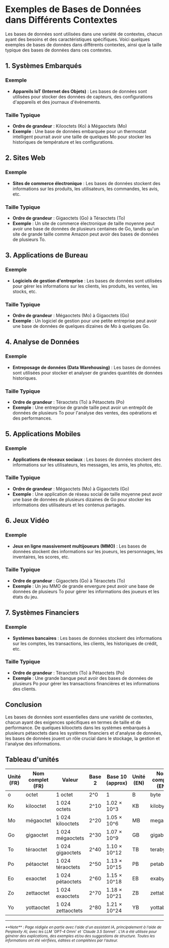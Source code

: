 # Exemples de Bases de Données dans Différents Contextes

Les bases de données sont utilisées dans une variété de contextes, chacun ayant
des besoins et des caractéristiques spécifiques. Voici quelques exemples de
bases de données dans différents contextes, ainsi que la taille typique des
bases de données dans ces contextes.

## 1. Systèmes Embarqués

### Exemple

- **Appareils IoT (Internet des Objets)** : Les bases de données sont utilisées
  pour stocker des données de capteurs, des configurations d'appareils et des
  journaux d'événements.

### Taille Typique

- **Ordre de grandeur** : Kilooctets (Ko) à Mégaoctets (Mo)
- **Exemple** : Une base de données embarquée pour un thermostat intelligent
  pourrait avoir une taille de quelques Mo pour stocker les historiques de
  température et les configurations.

## 2. Sites Web

### Exemple

- **Sites de commerce électronique** : Les bases de données stockent des
  informations sur les produits, les utilisateurs, les commandes, les avis, etc.

### Taille Typique

- **Ordre de grandeur** : Gigaoctets (Go) à Téraoctets (To)
- **Exemple** : Un site de commerce électronique de taille moyenne peut avoir
  une base de données de plusieurs centaines de Go, tandis qu'un site de grande
  taille comme Amazon peut avoir des bases de données de plusieurs To.

## 3. Applications de Bureau

### Exemple

- **Logiciels de gestion d'entreprise** : Les bases de données sont utilisées
  pour gérer les informations sur les clients, les produits, les ventes, les
  stocks, etc.

### Taille Typique

- **Ordre de grandeur** : Mégaoctets (Mo) à Gigaoctets (Go)
- **Exemple** : Un logiciel de gestion pour une petite entreprise peut avoir une
  base de données de quelques dizaines de Mo à quelques Go.

## 4. Analyse de Données

### Exemple

- **Entreposage de données (Data Warehousing)** : Les bases de données sont
  utilisées pour stocker et analyser de grandes quantités de données
  historiques.

### Taille Typique

- **Ordre de grandeur** : Téraoctets (To) à Pétaoctets (Po)
- **Exemple** : Une entreprise de grande taille peut avoir un entrepôt de
  données de plusieurs To pour l'analyse des ventes, des opérations et des
  performances.

## 5. Applications Mobiles

### Exemple

- **Applications de réseaux sociaux** : Les bases de données stockent des
  informations sur les utilisateurs, les messages, les amis, les photos, etc.

### Taille Typique

- **Ordre de grandeur** : Mégaoctets (Mo) à Gigaoctets (Go)
- **Exemple** : Une application de réseau social de taille moyenne peut avoir
  une base de données de plusieurs dizaines de Go pour stocker les informations
  des utilisateurs et les contenus partagés.

## 6. Jeux Vidéo

### Exemple

- **Jeux en ligne massivement multijoueurs (MMO)** : Les bases de données
  stockent des informations sur les joueurs, les personnages, les inventaires,
  les scores, etc.

### Taille Typique

- **Ordre de grandeur** : Gigaoctets (Go) à Téraoctets (To)
- **Exemple** : Un jeu MMO de grande envergure peut avoir une base de données de
  plusieurs To pour gérer les informations des joueurs et les états du jeu.

## 7. Systèmes Financiers

### Exemple

- **Systèmes bancaires** : Les bases de données stockent des informations sur
  les comptes, les transactions, les clients, les historiques de crédit, etc.

### Taille Typique

- **Ordre de grandeur** : Téraoctets (To) à Pétaoctets (Po)
- **Exemple** : Une grande banque peut avoir des bases de données de plusieurs
  Po pour gérer les transactions financières et les informations des clients.

## Conclusion

Les bases de données sont essentielles dans une variété de contextes, chacun
ayant des exigences spécifiques en termes de taille et de performance. De
quelques kilooctets dans les systèmes embarqués à plusieurs pétaoctets dans les
systèmes financiers et d'analyse de données, les bases de données jouent un rôle
crucial dans le stockage, la gestion et l'analyse des informations.

## Tableau d'unités

| Unité (FR) | Nom complet (FR) | Valeur            | Base 2 | Base 10 (approx) | Unité (EN) | Nom complet (EN) |
|------------|------------------|-------------------|--------|------------------|------------|------------------|
| o          | octet            | 1 octet           | 2^0    | 1                | B          | byte             |
| Ko         | kilooctet        | 1 024 octets      | 2^10   | 1.02 × 10^3      | KB         | kilobyte         |
| Mo         | mégaoctet        | 1 024 kilooctets  | 2^20   | 1.05 × 10^6      | MB         | megabyte         |
| Go         | gigaoctet        | 1 024 mégaoctets  | 2^30   | 1.07 × 10^9      | GB         | gigabyte         |
| To         | téraoctet        | 1 024 gigaoctets  | 2^40   | 1.10 × 10^12     | TB         | terabyte         |
| Po         | pétaoctet        | 1 024 téraoctets  | 2^50   | 1.13 × 10^15     | PB         | petabyte         |
| Eo         | exaoctet         | 1 024 pétaoctets  | 2^60   | 1.15 × 10^18     | EB         | exabyte          |
| Zo         | zettaoctet       | 1 024 exaoctets   | 2^70   | 1.18 × 10^21     | ZB         | zettabyte        |
| Yo         | yottaoctet       | 1 024 zettaoctets | 2^80   | 1.21 × 10^24     | YB         | yottabyte        |


-------
<small>
   <cite>
      **Note** : Page rédigée en partie avec l'aide d'un assistant IA, principalement
      à l'aide de Perplexity AI, avec les LLM `GPT-4 Omni` et `Claude 3.5 Sonnet`. L'IA
      a été utilisée pour générer des explications, des exemples et/ou des suggestions de
      structure. Toutes les informations ont été vérifiées, éditées et complétées par
      l'auteur.
   </cite>
</small>